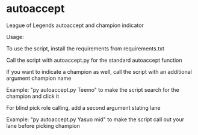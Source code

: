 # autoaccept
League of Legends autoaccept and champion indicator


Usage:

To use the script, install the requirements from requirements.txt

Call the script with autoaccept.py for the standard autoaccept function

If you want to indicate a champion as well, call the script with an additional argument champion name

Example: "py autoaccept.py Teemo" to make the script search for the champion and click it

For blind pick role calling, add a second argument stating lane

Example: "py autoaccept.py Yasuo mid" to make the script call out your lane before picking champion